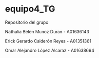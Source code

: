 # equipo4_TG
Repositorio del grupo 

Nathalia Belen Munoz Duran - A01636143

Erick Gerardo Calderón Reyes - A01351361

Omar Alejandro López Alcaraz - A01638694

